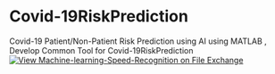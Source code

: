 # Covid-19RiskPrediction
Covid-19 Patient/Non-Patient Risk Prediction using AI
using MATLAB , Develop Common Tool for Covid-19RiskPrediction
[![View Machine-learning-Speed-Recognition on File Exchange](https://www.mathworks.com/matlabcentral/images/matlab-file-exchange.svg)](https://www.mathworks.com/matlabcentral/fileexchange/72239-machine-learning-speed-recognition)
